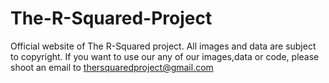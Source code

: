 # The-R-Squared-Project

Official website of The R-Squared project. All images and data are subject to copyright. If you want to use our any of our images,data or code,
please shoot an email to thersquaredproject@gmail.com
